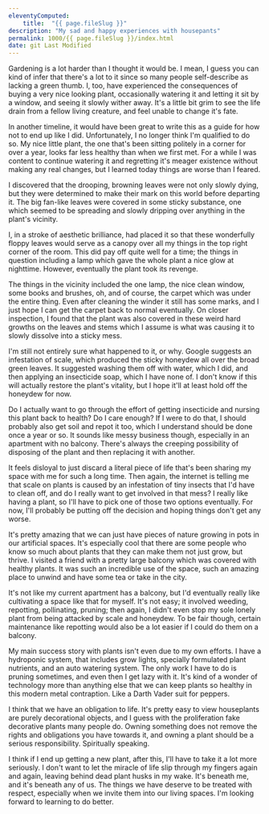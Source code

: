 ```yaml
---
eleventyComputed:
    title:  "{{ page.fileSlug }}"
description: "My sad and happy experiences with housepants"
permalink: 1000/{{ page.fileSlug }}/index.html
date: git Last Modified
---
```


Gardening is a lot harder than I thought it would be. I mean, I guess you can kind of infer that there's a lot to it since so many people self-describe as lacking a green thumb. I, too, have experienced the consequences of buying a very nice looking plant, occasionally watering it and letting it sit by a window, and seeing it slowly wither away. It's a little bit grim to see the life drain from a fellow living creature, and feel unable to change it's fate.

In another timeline, it would have been great to write this as a guide for how not to end up like I did. Unfortunately, I no longer think I'm qualified to do so. My nice little plant, the one that's been sitting politely in a corner for over a year, looks far less healthy than when we first met. For a while I was content to continue watering it and regretting it's meager existence without making any real changes, but I learned today things are worse than I feared.

I discovered that the drooping, browning leaves were not only slowly dying, but they were determined to make their mark on this world before departing it. The big fan-like leaves were covered in some sticky substance, one which seemed to be spreading and slowly dripping over anything in the plant's vicinity.

I, in a stroke of aesthetic brilliance, had placed it so that these wonderfully floppy leaves would serve as a canopy over all my things in the top right corner of the room. This did pay off quite well for a time; the things in question including a lamp which gave the whole plant a nice glow at nighttime. However, eventually the plant took its revenge.

The things in the vicinity included the one lamp, the nice clean window, some books and brushes, oh, and of course, the carpet which was under the entire thing. Even after cleaning the winder it still has some marks, and I just hope I can get the carpet back to normal eventually. On closer inspection, I found that the plant was also covered in these weird hard growths on the leaves and stems which I assume is what was causing it to slowly dissolve into a sticky mess.

I'm still not entirely sure what happened to it, or why. Google suggests an infestation of scale, which produced the sticky honeydew all over the broad green leaves. It suggested washing them off with water, which I did, and then applying an insecticide soap, which I have none of. I don't know if this will actually restore the plant's vitality, but I hope it'll at least hold off the honeydew for now.

Do I actually want to go through the effort of getting insecticide and nursing this plant back to health? Do I care enough? If I were to do that, I should probably also get soil and repot it too, which I understand should be done once a year or so. It sounds like messy business though, especially in an apartment with no balcony. There's always the creeping possibility of disposing of the plant and then replacing it with another.

It feels disloyal to just discard a literal piece of life that's been sharing my space with me for such a long time. Then again, the internet is telling me that scale on plants is caused by an infestation of tiny insects that I'd have to clean off, and do I really want to get involved in that mess? I really like having a plant, so I'll have to pick one of those two options eventually. For now, I'll probably be putting off the decision and hoping things don't get any worse.

It's pretty amazing that we can just have pieces of nature growing in pots in our artificial spaces. It's especially cool that there are some people who know so much about plants that they can make them not just grow, but thrive. I visited a friend with a pretty large balcony which was covered with healthy plants. It was such an incredible use of the space, such an amazing place to unwind and have some tea or take in the city. 

It's not like my current apartment has a balcony, but I'd eventually really like cultivating a space like that for myself. It's not easy; it involved weeding, repotting, pollinating, pruning; then again, I didn't even stop my sole lonely plant from being attacked by scale and honeydew. To be fair though, certain maintenance like repotting would also be a lot easier if I could do them on a balcony.

My main success story with plants isn't even due to my own efforts. I have a hydroponic system, that includes grow lights, specially formulated plant nutrients, and an auto watering system. The only work I have to do is pruning sometimes, and even then I get lazy with it. It's kind of a wonder of technology more than anything else that we can keep plants so healthy in this modern metal contraption. Like a Darth Vader suit for peppers.

I think that we have an obligation to life. It's pretty easy to view houseplants are purely decorational objects, and I guess with the proliferation fake decorative plants many people do. Owning something does not remove the rights and obligations you have towards it, and owning a plant should be a serious responsibility. Spiritually speaking.

I think if I end up getting a new plant, after this, I'll have to take it a lot more seriously. I don't want to let the miracle of life slip through my fingers again and again, leaving behind dead plant husks in my wake. It's beneath me, and it's beneath any of us. The things we have deserve to be treated with respect, especially when we invite them into our living spaces. I'm looking forward to learning to do better.